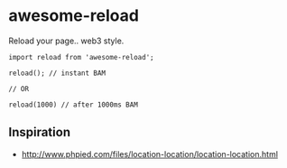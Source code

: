 # awesome-reload
Reload your page.. web3 style.

```
import reload from 'awesome-reload';

reload(); // instant BAM

// OR

reload(1000) // after 1000ms BAM
```

## Inspiration

* http://www.phpied.com/files/location-location/location-location.html
